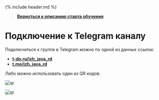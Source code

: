 {% include header.md %}

>
>**[Вернуться к описанию старта обучения]({{site.materialsurl}}general/education_start)**
>   

Подключение к Telegram каналу
===

Подключиться к группе в Telegram можно по одной из данных ссылок:
* **[t-do.ru/izh_java_rd](https://t-do.ru/izh_java_rd)**
* **[t.me/izh_java_rd](http://t.me/izh_java_rd)**

Либо можно использовать один из QR кодов:

![qr]({{site.materialsurl}}general/img/qr-code-t-do.gif)

![qr]({{site.materialsurl}}general/img/qr-code-t-me.gif)
